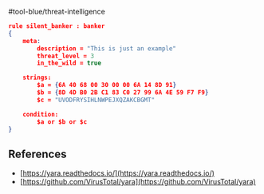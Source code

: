 #tool-blue/threat-intelligence 

```json
rule silent_banker : banker
{
    meta:
        description = "This is just an example"
        threat_level = 3
        in_the_wild = true

    strings:
        $a = {6A 40 68 00 30 00 00 6A 14 8D 91}
        $b = {8D 4D B0 2B C1 83 C0 27 99 6A 4E 59 F7 F9}
        $c = "UVODFRYSIHLNWPEJXQZAKCBGMT"

    condition:
        $a or $b or $c
}
```
## References 
- [https://yara.readthedocs.io/](https://yara.readthedocs.io/)
- [https://github.com/VirusTotal/yara](https://github.com/VirusTotal/yara)